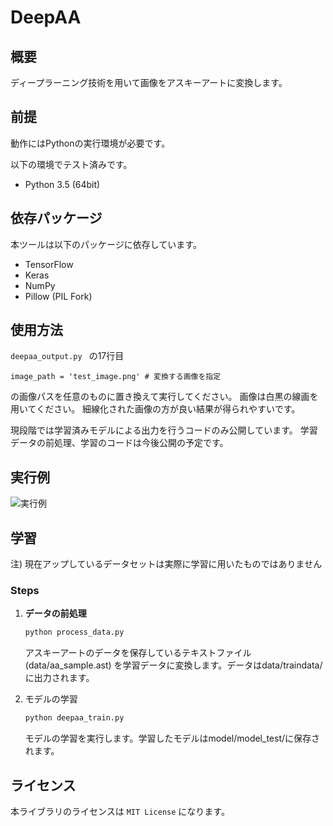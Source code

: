 DeepAA
====

## 概要
ディープラーニング技術を用いて画像をアスキーアートに変換します。

## 前提
動作にはPythonの実行環境が必要です。

以下の環境でテスト済みです。

+ Python 3.5 (64bit)

## 依存パッケージ
本ツールは以下のパッケージに依存しています。

+ TensorFlow
+ Keras
+ NumPy
+ Pillow (PIL Fork)

## 使用方法
`deepaa_output.py ` の17行目

```
image_path = 'test_image.png' # 変換する画像を指定
```
の画像パスを任意のものに置き換えて実行してください。
画像は白黒の線画を用いてください。
細線化された画像の方が良い結果が得られやすいです。

現段階では学習済みモデルによる出力を行うコードのみ公開しています。
学習データの前処理、学習のコードは今後公開の予定です。

## 実行例
![実行例](http://i.imgur.com/rasaYQi.png)

## 学習
注) 現在アップしているデータセットは実際に学習に用いたものではありません
### Steps
1. **データの前処理**
    ```bash
    python process_data.py
    ```
    アスキーアートのデータを保存しているテキストファイル (data/aa_sample.ast) を学習データに変換します。データはdata/traindata/に出力されます。
    <br>

2. モデルの学習
    ```bash
    python deepaa_train.py
    ```
    モデルの学習を実行します。学習したモデルはmodel/model_test/に保存されます。

## ライセンス
本ライブラリのライセンスは `MIT License` になります。